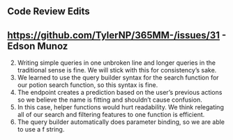 ## Code Review Edits

## https://github.com/TylerNP/365MM-/issues/31 - Edson Munoz

2. Writing simple queries in one unbroken line and longer queries in the traditional sense is fine. We will stick with this for consistency’s sake.
4. We learned to use the query builder syntax for the search function for our potion search function, so this syntax is fine. 
7. The endpoint creates a prediction based on the user’s previous actions so we believe the name is fitting and shouldn’t cause confusion.
9. In this case, helper functions would hurt readability. We think relegating all of our search and filtering features to one function is efficient. 
10. The query builder automatically does parameter binding, so we are able to use a f string. 
